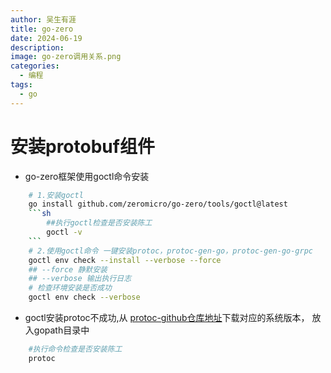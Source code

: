 ```yaml
---
author: 吴生有涯
title: go-zero
date: 2024-06-19
description: 
image: go-zero调用关系.png
categories:
  - 编程
tags:
  - go
---
```

# 安装protobuf组件
- go-zero框架使用goctl命令安装  
```sh
    # 1.安装goctl
    go install github.com/zeromicro/go-zero/tools/goctl@latest
    ```sh
        ##执行goctl检查是否安装陈工
        goctl -v
    ```
    # 2.使用goctl命令 一键安装protoc，protoc-gen-go，protoc-gen-go-grpc
    goctl env check --install --verbose --force
    ## --force 静默安装
    ## --verbose 输出执行日志
    # 检查环境安装是否成功
    goctl env check --verbose
```

- goctl安装protoc不成功,从 [protoc-github仓库地址](https://github.com/protocolbuffers/protobuf)下载对应的系统版本，
放入gopath目录中
```sh
    #执行命令检查是否安装陈工
    protoc
```

